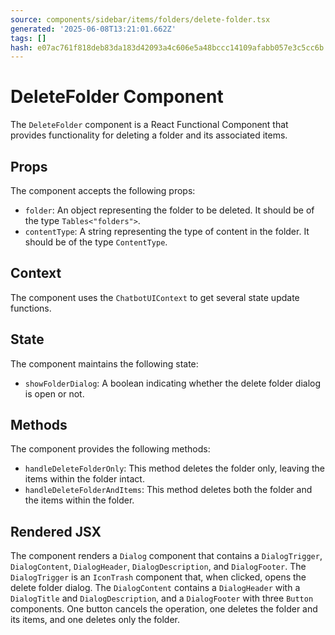 ```yaml
---
source: components/sidebar/items/folders/delete-folder.tsx
generated: '2025-06-08T13:21:01.662Z'
tags: []
hash: e07ac761f818deb83da183d42093a4c606e5a48bccc14109afabb057e3c5cc6b
---
```

# DeleteFolder Component

The `DeleteFolder` component is a React Functional Component that provides functionality for deleting a folder and its associated items.

## Props

The component accepts the following props:

- `folder`: An object representing the folder to be deleted. It should be of the type `Tables<"folders">`.
- `contentType`: A string representing the type of content in the folder. It should be of the type `ContentType`.

## Context

The component uses the `ChatbotUIContext` to get several state update functions.

## State

The component maintains the following state:

- `showFolderDialog`: A boolean indicating whether the delete folder dialog is open or not.

## Methods

The component provides the following methods:

- `handleDeleteFolderOnly`: This method deletes the folder only, leaving the items within the folder intact.
- `handleDeleteFolderAndItems`: This method deletes both the folder and the items within the folder.

## Rendered JSX

The component renders a `Dialog` component that contains a `DialogTrigger`, `DialogContent`, `DialogHeader`, `DialogDescription`, and `DialogFooter`. The `DialogTrigger` is an `IconTrash` component that, when clicked, opens the delete folder dialog. The `DialogContent` contains a `DialogHeader` with a `DialogTitle` and `DialogDescription`, and a `DialogFooter` with three `Button` components. One button cancels the operation, one deletes the folder and its items, and one deletes only the folder.
